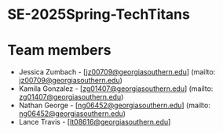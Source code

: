 # SE-2025Spring-TechTitans
# Team members
- Jessica Zumbach - [jz00709@georgiasouthern.edu] (mailto: jz00709@georgiasouthern.edu)
- Kamila Gonzalez - [zg01407@georgiasouthern.edu] (mailto: zg01407@georgiasouthern.edu)
- Nathan George - [ng06452@georgiasouthern.edu] (mailto: ng06452@georgiasouthern.edu)
- Lance Travis - [lt08616@georgiasouthern.edu] 
